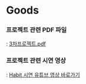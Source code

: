 # Goods

### 프로젝트 관련 PDF 파일 
: [3차프로젝트.pdf](https://github.com/yminj1029/Goods/files/8973790/3.pdf)


### 프로젝트 관련 시연 영상 
: [Habit 시연 유튜브 영상 바로가기](https://www.youtube.com/watch?v=LEoapwCI-KA)
